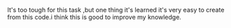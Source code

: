 It's too tough for this task ,but one thing it's learned it's very easy to create from this code.i think this is good to improve my knowledge.
